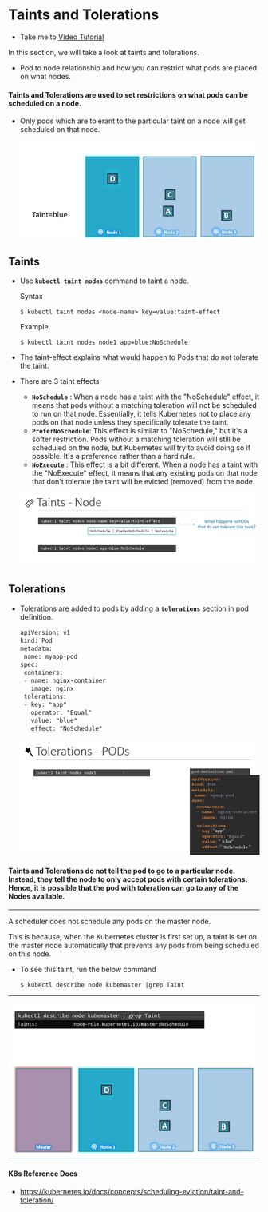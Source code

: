# Taints and Tolerations

- Take me to [Video Tutorial](https://kodekloud.com/topic/taints-and-tolerations-2/)

In this section, we will take a look at taints and tolerations.

- Pod to node relationship and how you can restrict what pods are placed on what nodes.

#### Taints and Tolerations are used to set restrictions on what pods can be scheduled on a node.

- Only pods which are tolerant to the particular taint on a node will get scheduled on that node.
  
  ![tandt](../../images/tandt.PNG)

## Taints

- Use **`kubectl taint nodes`** command to taint a node.
  
  Syntax
  
  ```
  $ kubectl taint nodes <node-name> key=value:taint-effect
  ```
  
  Example
  
  ```
  $ kubectl taint nodes node1 app=blue:NoSchedule
  ```
- The taint-effect explains what would happen to Pods that do not tolerate the taint.
- There are 3 taint effects
  
  - **`NoSchedule`** : When a node has a taint with the "NoSchedule" effect, it means that pods without a matching toleration will not be scheduled to run on that node. Essentially, it tells Kubernetes not to place any pods on that node unless they specifically tolerate the taint.
  - **`PreferNoSchedule`**: This effect is similar to "NoSchedule," but it's a softer restriction. Pods without a matching toleration will still be scheduled on the node, but Kubernetes will try to avoid doing so if possible. It's a preference rather than a hard rule.
  - **`NoExecute`** : This effect is a bit different. When a node has a taint with the "NoExecute" effect, it means that any existing pods on that node that don't tolerate the taint will be evicted (removed) from the node.

  ![tn](../../images/tn.PNG)

## Tolerations

- Tolerations are added to pods by adding a **`tolerations`** section in pod definition.
  ```
  apiVersion: v1
  kind: Pod
  metadata:
   name: myapp-pod
  spec:
   containers:
   - name: nginx-container
     image: nginx
   tolerations:
   - key: "app"
     operator: "Equal"
     value: "blue"
     effect: "NoSchedule"
  ```

  ![tp](../../images/tp.PNG)

#### Taints and Tolerations do not tell the pod to go to a particular node. Instead, they tell the node to only accept pods with certain tolerations. Hence, it is possible that the pod with toleration can go to any of the Nodes available.

---

A scheduler does not schedule any pods on the master node.

This is because, when the Kubernetes cluster is first set up, a taint is set on the master node automatically that prevents any pods from being scheduled on this node.

- To see this taint, run the below command
  ```
  $ kubectl describe node kubemaster |grep Taint
  ```

---

![tntm](../../images/tntm.PNG)

#### K8s Reference Docs

- https://kubernetes.io/docs/concepts/scheduling-eviction/taint-and-toleration/

